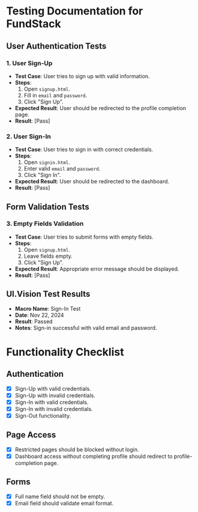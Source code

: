 # Testing Documentation for FundStack

## User Authentication Tests

### 1. User Sign-Up
- **Test Case**: User tries to sign up with valid information.
- **Steps**:
  1. Open `signup.html`.
  2. Fill in `email` and `password`.
  3. Click "Sign Up".
- **Expected Result**: User should be redirected to the profile completion page.
- **Result**: [Pass]

### 2. User Sign-In
- **Test Case**: User tries to sign in with correct credentials.
- **Steps**:
  1. Open `signin.html`.
  2. Enter valid `email` and `password`.
  3. Click "Sign In".
- **Expected Result**: User should be redirected to the dashboard.
- **Result**: [Pass]

## Form Validation Tests

### 3. Empty Fields Validation
- **Test Case**: User tries to submit forms with empty fields.
- **Steps**:
  1. Open `signup.html`.
  2. Leave fields empty.
  3. Click "Sign Up".
- **Expected Result**: Appropriate error message should be displayed.
- **Result**: [Pass]


## UI.Vision Test Results

- **Macro Name**: Sign-In Test
- **Date**: Nov 22, 2024
- **Result**: Passed
- **Notes**: Sign-in successful with valid email and password.



# Functionality Checklist

## Authentication
- [x] Sign-Up with valid credentials.
- [x] Sign-Up with invalid credentials.
- [x] Sign-In with valid credentials.
- [x] Sign-In with invalid credentials.
- [x] Sign-Out functionality.

## Page Access
- [x] Restricted pages should be blocked without login.
- [x] Dashboard access without completing profile should redirect to profile-completion page.

## Forms
- [x] Full name field should not be empty.
- [x] Email field should validate email format.
